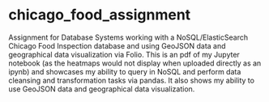# chicago_food_assignment
Assignment for Database Systems working with a NoSQL/ElasticSearch Chicago Food Inspection database and using GeoJSON data and geographical data visualization via Folio.
This is an pdf of my Jupyter notebook (as the heatmaps would not display when uploaded directly as an ipynb) and showcases my ability to query in NoSQL and perform data cleansing and transformation tasks via pandas. It also shows my ability to use GeoJSON data and geographical data visualization. 
